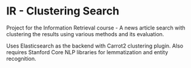 IR - Clustering Search
====================

Project for the Information Retrieval course - A news article search with clustering the results using various methods and its evaluation.

Uses Elasticsearch as the backend with Carrot2 clustering plugin.
Also requires Stanford Core NLP libraries for lemmatization and entity recognition.
